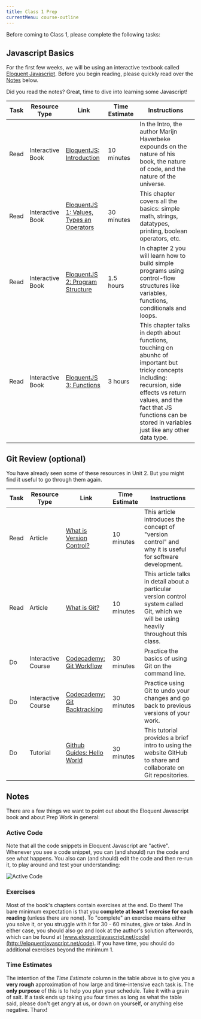 ```yaml
---
title: Class 1 Prep
currentMenu: course-outline
---
```


Before coming to Class 1, please complete the following tasks:

## Javascript Basics

For the first few weeks, we will be using an interactive textbook called [Eloquent Javascript](http://eloquentjavascript.net). Before you begin reading, please quickly read over the [Notes](#notes) below.

Did you read the notes? Great, time to dive into learning some Javascript!

Task | Resource Type | Link | Time Estimate | Instructions
-----|---------------|------|---------------|-------------
Read | Interactive Book | [EloquentJS: Introduction ][eloquent-intro] | 10 minutes | In the Intro, the author Marijn Haverbeke expounds on the nature of his book, the nature of code, and the nature of the universe.
Read | Interactive Book | [EloquentJS 1: Values, Types an Operators][eloquent1] | 30 minutes | This chapter covers all the basics: simple math, strings, datatypes, printing, boolean operators, etc.
Read | Interactive Book | [EloquentJS 2: Program Structure][eloquent2] | 1.5 hours | In chapter 2 you will learn how to build simple programs using control-flow structures like variables, functions, conditionals and loops.
Read | Interactive Book | [EloquentJS 3: Functions][eloquent3] | 3 hours | This chapter talks in depth about functions, touching on abunhc of important but tricky concepts including: recursion, side effects vs return values, and the fact that JS functions can be stored in variables just like any other data type.

## Git Review (optional)

You have already seen some of these resources in Unit 2. But you might find it useful to go through them again.

Task | Resource Type | Link | Time Estimate | Instructions
|----|---------------|------|---------------|-------------
Read | Article | [What is Version Control?][what-is-version-control] | 10 minutes | This article introduces the concept of "version control" and why it is useful for software development.
Read | Article | [What is Git?][what-is-git] | 10 minutes | This article talks in detail about a particular version control system called Git, which we will be using heavily throughout this class.
Do | Interactive Course | [Codecademy: Git Workflow][codecademy1] | 30 minutes | Practice the basics of using Git on the command line.
Do | Interactive Course | [Codecademy: Git Backtracking][codecademy2] | 30 minutes | Practice using Git to undo your changes and go back to previous versions of your work.
Do | Tutorial | [Github Guides: Hello World][github-hello-world] | 30 minutes | This tutorial provides a brief intro to using the website GitHub to share and collaborate on Git repositories.


## Notes

There are a few things we want to point out about the Eloquent Javascript book and about Prep Work in general:

### Active Code

Note that all the code snippets in Eloquent Javascript are "active". Whenever you see a code snippet, you can (and should) run the code and see what happens. You also can (and should) edit the code and then re-run it, to play around and test your understanding:

![Active Code](http://g.recordit.co/dWDRoTUSq2.gif)

### Exercises

Most of the book's chapters contain exercises at the end. Do them! The bare minimum expectation is that you **complete at least 1 exercise for each reading** (unless there are none). To "complete" an exercise means either you solve it, or you struggle with it for 30 - 60 minutes, give or take. And in either case, you should also go and look at the author's solution afterwords, which can be found at [www.eloquentjavascript.net/code](http://eloquentjavascript.net/code). If you have time, you should do additional exercises beyond the minimum 1.

### Time Estimates

The intention of the *Time Estimate* column in the table above is to give you a **very rough** approximation of how large and time-intensive each task is. The **only purpose** of this is to help you plan your schedule. Take it with a grain of salt. If a task ends up taking you four times as long as what the table said, please don't get angry at us, or down on yourself, or anything else negative. Thanx!


[eloquent-intro]: http://eloquentjavascript.net/00_intro.html
[eloquent1]: http://eloquentjavascript.net/01_values.html
[eloquent2]: http://eloquentjavascript.net/02_program_structure.html
[eloquent3]: http://eloquentjavascript.net/03_functions.html
[what-is-version-control]: https://www.atlassian.com/git/tutorials/what-is-version-control
[what-is-git]: https://www.atlassian.com/git/tutorials/what-is-git
[codecademy1]: https://www.codecademy.com/en/courses/learn-git/lessons/git-workflow/resume
[codecademy2]: https://www.codecademy.com/en/courses/learn-git/lessons/git-backtracking/resume
[github-hello-world]: https://guides.github.com/activities/hello-world/

